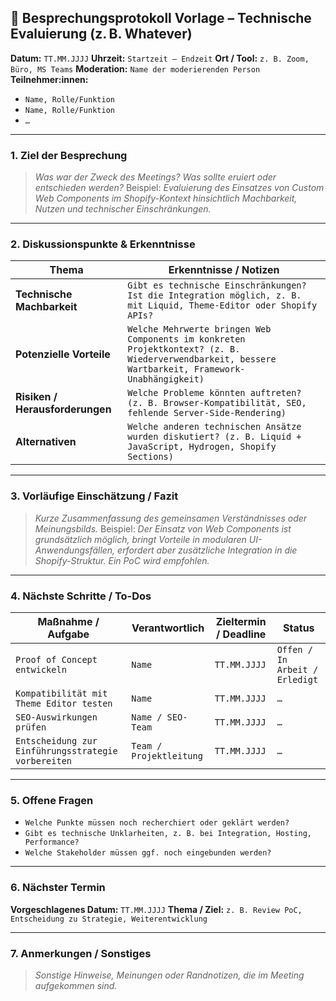 ## 📝 **Besprechungsprotokoll Vorlage – Technische Evaluierung (z. B. Whatever)**

**Datum:** `TT.MM.JJJJ`
**Uhrzeit:** `Startzeit – Endzeit`
**Ort / Tool:** `z. B. Zoom, Büro, MS Teams`
**Moderation:** `Name der moderierenden Person`
**Teilnehmer:innen:**

* `Name, Rolle/Funktion`
* `Name, Rolle/Funktion`
* `…`

---

### 1. **Ziel der Besprechung**

> *Was war der Zweck des Meetings? Was sollte eruiert oder entschieden werden?*
> Beispiel:
> *Evaluierung des Einsatzes von Custom Web Components im Shopify-Kontext hinsichtlich Machbarkeit, Nutzen und technischer Einschränkungen.*

---

### 2. **Diskussionspunkte & Erkenntnisse**

| Thema                           | Erkenntnisse / Notizen                                                                                                                             |
| ------------------------------- | -------------------------------------------------------------------------------------------------------------------------------------------------- |
| **Technische Machbarkeit**      | `Gibt es technische Einschränkungen? Ist die Integration möglich, z. B. mit Liquid, Theme-Editor oder Shopify APIs?`                               |
| **Potenzielle Vorteile**        | `Welche Mehrwerte bringen Web Components im konkreten Projektkontext? (z. B. Wiederverwendbarkeit, bessere Wartbarkeit, Framework-Unabhängigkeit)` |
| **Risiken / Herausforderungen** | `Welche Probleme könnten auftreten? (z. B. Browser-Kompatibilität, SEO, fehlende Server-Side-Rendering)`                                           |
| **Alternativen**                | `Welche anderen technischen Ansätze wurden diskutiert? (z. B. Liquid + JavaScript, Hydrogen, Shopify Sections)`                                    |

---

### 3. **Vorläufige Einschätzung / Fazit**

> *Kurze Zusammenfassung des gemeinsamen Verständnisses oder Meinungsbilds.*
> Beispiel:
> *Der Einsatz von Web Components ist grundsätzlich möglich, bringt Vorteile in modularen UI-Anwendungsfällen, erfordert aber zusätzliche Integration in die Shopify-Struktur. Ein PoC wird empfohlen.*

---

### 4. **Nächste Schritte / To-Dos**

| Maßnahme / Aufgabe                                  | Verantwortlich          | Zieltermin / Deadline | Status                         |
| --------------------------------------------------- | ----------------------- | --------------------- | ------------------------------ |
| `Proof of Concept entwickeln`                       | `Name`                  | `TT.MM.JJJJ`          | `Offen / In Arbeit / Erledigt` |
| `Kompatibilität mit Theme Editor testen`            | `Name`                  | `TT.MM.JJJJ`          | `…`                            |
| `SEO-Auswirkungen prüfen`                           | `Name / SEO-Team`       | `TT.MM.JJJJ`          | `…`                            |
| `Entscheidung zur Einführungsstrategie vorbereiten` | `Team / Projektleitung` | `TT.MM.JJJJ`          | `…`                            |

---

### 5. **Offene Fragen**

* `Welche Punkte müssen noch recherchiert oder geklärt werden?`
* `Gibt es technische Unklarheiten, z. B. bei Integration, Hosting, Performance?`
* `Welche Stakeholder müssen ggf. noch eingebunden werden?`

---

### 6. **Nächster Termin**

**Vorgeschlagenes Datum:** `TT.MM.JJJJ`
**Thema / Ziel:** `z. B. Review PoC, Entscheidung zu Strategie, Weiterentwicklung`

---

### 7. **Anmerkungen / Sonstiges**

> *Sonstige Hinweise, Meinungen oder Randnotizen, die im Meeting aufgekommen sind.*
